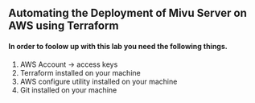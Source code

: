## Automating the Deployment of Mivu Server on AWS using Terraform

#### In order to foolow up with this lab you need the following things.

1. AWS Account -> access keys
2. Terraform installed on your machine
3. AWS configure utility installed on your machine
4. Git installed on your machine